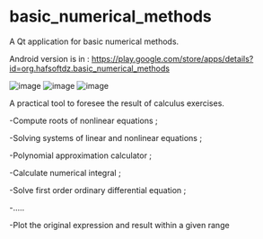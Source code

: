 # basic_numerical_methods
A Qt application for basic numerical methods.

Android version is in : https://play.google.com/store/apps/details?id=org.hafsoftdz.basic_numerical_methods

![image](https://user-images.githubusercontent.com/45327274/128609544-467553bf-8ff1-4e65-a197-cbac02710120.png)
![image](https://user-images.githubusercontent.com/45327274/128609622-f3787d3e-8ceb-46aa-befb-75d648969996.png)
![image](https://user-images.githubusercontent.com/45327274/128609639-944460b2-7788-4f79-ba44-1c4b4bca5fe3.png)

A practical tool to foresee the result of calculus exercises.

-Compute roots of nonlinear equations ;

-Solving systems of linear and nonlinear equations ;

-Polynomial approximation calculator ;

-Calculate numerical integral ;

-Solve first order ordinary differential equation ;

-.....

-Plot the original expression and result within a given range

